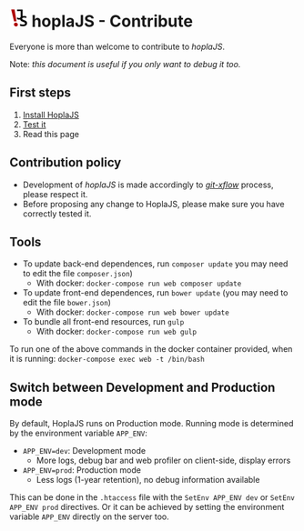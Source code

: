 # ![](../web/assets/images/favicon_32.png) hoplaJS - Contribute

Everyone is more than welcome to contribute to *hoplaJS*.

Note: *this document is useful if you only want to debug it too.*



## First steps

1. [Install HoplaJS](Install.md)
2. [Test it](Usage.md)
3. Read this page



## Contribution policy

* Development of *hoplaJS* is made accordingly to [*git-xflow*](https://github.com/golflima/git-xflow) process, please respect it.
* Before proposing any change to HoplaJS, please make sure you have correctly tested it.



## Tools

* To update back-end dependences, run `composer update` you may need to edit the file `composer.json`)
  * With docker: `docker-compose run web composer update`
* To update front-end dependences, run `bower update` (you may need to edit the file `bower.json`)
  * With docker: `docker-compose run web bower update`
* To bundle all front-end resources, run `gulp`
  * With docker: `docker-compose run web gulp`

To run one of the above commands in the docker container provided, when it is running:
`docker-compose exec web -t /bin/bash`



## Switch between Development and Production mode

By default, HoplaJS runs on Production mode. Running mode is determined by the environment variable `APP_ENV`:

* `APP_ENV=dev`: Development mode
  * More logs, debug bar and web profiler on client-side, display errors
* `APP_ENV=prod`: Production mode
  * Less logs (1-year retention), no debug information available

This can be done in the `.htaccess` file with the `SetEnv APP_ENV dev` or `SetEnv APP_ENV prod` directives.
Or it can be achieved by setting the environment variable `APP_ENV` directly on the server too.